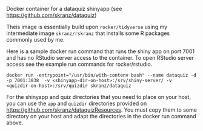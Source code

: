 Docker container for a dataquiz shinyapp (see https://github.com/skranz/dataquiz)

Theis image is essentially build upon `rocker/tidyverse` using my intermediate image `skranz/rskranz` that installs some R packages commonly used by me.

Here is a sample docker run command that runs the shiny app on port 7001 and has no RStudio server access to the container. To open RStudio server access see the example run commands for rocker/rstudio.

```
docker run -entrypoint="/usr/bin/with-contenv bash" --name dataquiz -d -p 7001:3838  -v <shinyapp-dir-on-host>:/srv/shiny-server/ -v <quizdir-on-host>:/srv/quizdir skranz/dataquiz
```

For the shinyapp and quiz directories that you need to place on your host, you can use the `app` and `quizdir` directories provided on https://github.com/skranz/dataquizResources. You must copy them to some directory on your host and adapt the directories in the docker run command above.



